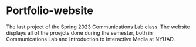 # Portfolio-website

The last project of the Spring 2023 Communications Lab class. The website displays all of the proejcts done during the semester, both in Communications Lab and Introduction to Interactive Media at NYUAD. 
